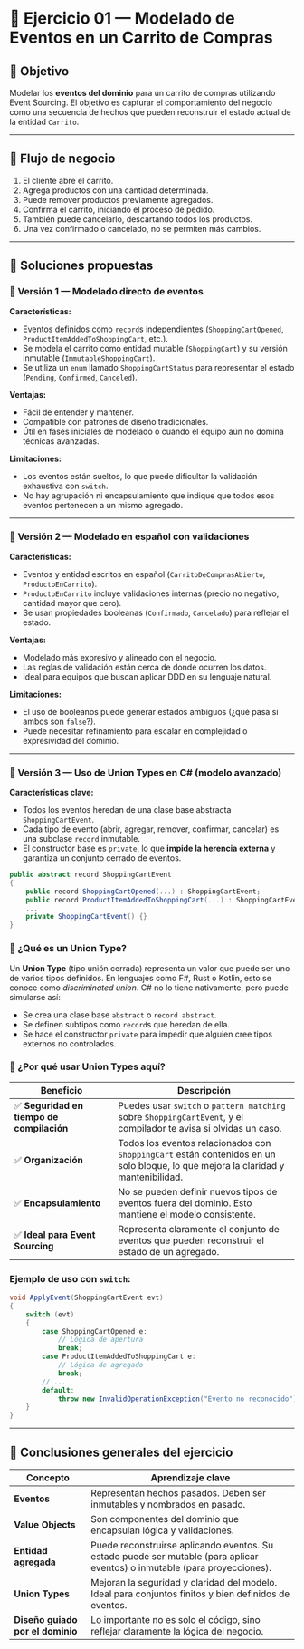 # 🧪 Ejercicio 01 — Modelado de Eventos en un Carrito de Compras

## 🎯 Objetivo

Modelar los **eventos del dominio** para un carrito de compras utilizando Event Sourcing. El objetivo es capturar el comportamiento del negocio como una secuencia de hechos que pueden reconstruir el estado actual de la entidad `Carrito`.

---

## 🛒 Flujo de negocio

1. El cliente abre el carrito.
2. Agrega productos con una cantidad determinada.
3. Puede remover productos previamente agregados.
4. Confirma el carrito, iniciando el proceso de pedido.
5. También puede cancelarlo, descartando todos los productos.
6. Una vez confirmado o cancelado, no se permiten más cambios.

---

## 🧩 Soluciones propuestas

### 🔷 Versión 1 — **Modelado directo de eventos**

**Características:**
- Eventos definidos como `record`s independientes (`ShoppingCartOpened`, `ProductItemAddedToShoppingCart`, etc.).
- Se modela el carrito como entidad mutable (`ShoppingCart`) y su versión inmutable (`ImmutableShoppingCart`).
- Se utiliza un `enum` llamado `ShoppingCartStatus` para representar el estado (`Pending`, `Confirmed`, `Canceled`).

**Ventajas:**
- Fácil de entender y mantener.
- Compatible con patrones de diseño tradicionales.
- Útil en fases iniciales de modelado o cuando el equipo aún no domina técnicas avanzadas.

**Limitaciones:**
- Los eventos están sueltos, lo que puede dificultar la validación exhaustiva con `switch`.
- No hay agrupación ni encapsulamiento que indique que todos esos eventos pertenecen a un mismo agregado.

---

### 🔷 Versión 2 — **Modelado en español con validaciones**

**Características:**
- Eventos y entidad escritos en español (`CarritoDeComprasAbierto`, `ProductoEnCarrito`).
- `ProductoEnCarrito` incluye validaciones internas (precio no negativo, cantidad mayor que cero).
- Se usan propiedades booleanas (`Confirmado`, `Cancelado`) para reflejar el estado.

**Ventajas:**
- Modelado más expresivo y alineado con el negocio.
- Las reglas de validación están cerca de donde ocurren los datos.
- Ideal para equipos que buscan aplicar DDD en su lenguaje natural.

**Limitaciones:**
- El uso de booleanos puede generar estados ambiguos (¿qué pasa si ambos son `false`?).
- Puede necesitar refinamiento para escalar en complejidad o expresividad del dominio.

---

### 🔷 Versión 3 — **Uso de Union Types en C# (modelo avanzado)**

**Características clave:**
- Todos los eventos heredan de una clase base abstracta `ShoppingCartEvent`.
- Cada tipo de evento (abrir, agregar, remover, confirmar, cancelar) es una subclase `record` inmutable.
- El constructor base es `private`, lo que **impide la herencia externa** y garantiza un conjunto cerrado de eventos.

```csharp
public abstract record ShoppingCartEvent
{
    public record ShoppingCartOpened(...) : ShoppingCartEvent;
    public record ProductItemAddedToShoppingCart(...) : ShoppingCartEvent;
    ...
    private ShoppingCartEvent() {}
}
```

### 🧠 ¿Qué es un Union Type?

Un **Union Type** (tipo unión cerrada) representa un valor que puede ser uno de varios tipos definidos. En lenguajes como F#, Rust o Kotlin, esto se conoce como *discriminated union*. C# no lo tiene nativamente, pero puede simularse así:

- Se crea una clase base `abstract` o `record abstract`.
- Se definen subtipos como `record`s que heredan de ella.
- Se hace el constructor `private` para impedir que alguien cree tipos externos no controlados.

### 🧠 ¿Por qué usar Union Types aquí?

| Beneficio | Descripción |
|----------|-------------|
| ✅ **Seguridad en tiempo de compilación** | Puedes usar `switch` o `pattern matching` sobre `ShoppingCartEvent`, y el compilador te avisa si olvidas un caso. |
| ✅ **Organización** | Todos los eventos relacionados con `ShoppingCart` están contenidos en un solo bloque, lo que mejora la claridad y mantenibilidad. |
| ✅ **Encapsulamiento** | No se pueden definir nuevos tipos de eventos fuera del dominio. Esto mantiene el modelo consistente. |
| ✅ **Ideal para Event Sourcing** | Representa claramente el conjunto de eventos que pueden reconstruir el estado de un agregado.

### Ejemplo de uso con `switch`:

```csharp
void ApplyEvent(ShoppingCartEvent evt)
{
    switch (evt)
    {
        case ShoppingCartOpened e:
            // Lógica de apertura
            break;
        case ProductItemAddedToShoppingCart e:
            // Lógica de agregado
            break;
        // ...
        default:
            throw new InvalidOperationException("Evento no reconocido");
    }
}
```

---

## 🧾 Conclusiones generales del ejercicio

| Concepto | Aprendizaje clave |
|----------|-------------------|
| **Eventos** | Representan hechos pasados. Deben ser inmutables y nombrados en pasado. |
| **Value Objects** | Son componentes del dominio que encapsulan lógica y validaciones. |
| **Entidad agregada** | Puede reconstruirse aplicando eventos. Su estado puede ser mutable (para aplicar eventos) o inmutable (para proyecciones). |
| **Union Types** | Mejoran la seguridad y claridad del modelo. Ideal para conjuntos finitos y bien definidos de eventos. |
| **Diseño guiado por el dominio** | Lo importante no es solo el código, sino reflejar claramente la lógica del negocio. |